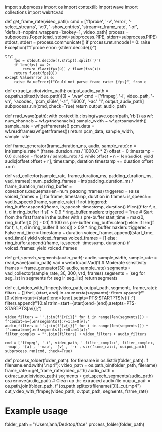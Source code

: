 import subprocess
import os
import contextlib
import wave
import collections
import webrtcvad

def get_frame_rate(video_path):
    cmd = ['ffprobe', '-v', 'error', '-select_streams', 'v:0',
           '-show_entries', 'stream=r_frame_rate', '-of', 'default=noprint_wrappers=1:nokey=1', video_path]
    process = subprocess.Popen(cmd, stdout=subprocess.PIPE, stderr=subprocess.PIPE)
    stdout, stderr = process.communicate()
    if process.returncode != 0:
        raise Exception(f"ffprobe error: {stderr.decode()}")

    try:
        fps = stdout.decode().strip().split('/')
        if len(fps) == 2:
            return float(fps[0]) / float(fps[1])
        return float(fps[0])
    except ValueError as e:
        raise ValueError(f"Could not parse frame rate: {fps}") from e

def extract_audio(video_path):
    output_audio_path = os.path.splitext(video_path)[0] + '.wav'
    cmd = ['ffmpeg', '-i', video_path, '-vn', '-acodec', 'pcm_s16le', '-ar', '16000', '-ac', '1', output_audio_path]
    subprocess.run(cmd, check=True)
    return output_audio_path

def read_wave(path):
    with contextlib.closing(wave.open(path, 'rb')) as wf:
        num_channels = wf.getnchannels()
        sample_width = wf.getsampwidth()
        sample_rate = wf.getframerate()
        pcm_data = wf.readframes(wf.getnframes())
        return pcm_data, sample_width, sample_rate

def frame_generator(frame_duration_ms, audio, sample_rate):
    n = int(sample_rate * (frame_duration_ms / 1000.0) * 2)
    offset = 0
    timestamp = 0.0
    duration = float(n) / sample_rate / 2
    while offset + n < len(audio):
        yield audio[offset:offset + n], timestamp, duration
        timestamp += duration
        offset += n

def vad_collector(sample_rate, frame_duration_ms, padding_duration_ms, vad, frames):
    num_padding_frames = int(padding_duration_ms / frame_duration_ms)
    ring_buffer = collections.deque(maxlen=num_padding_frames)
    triggered = False
    voiced_frames = []
    for frame, timestamp, duration in frames:
        is_speech = vad.is_speech(frame, sample_rate)
        if not triggered:
            ring_buffer.append((frame, is_speech, timestamp, duration))
            if len([f for f, s, t, d in ring_buffer if s]) > 0.9 * ring_buffer.maxlen:
                triggered = True
                # Start from the first frame in the buffer with a pre-buffer
                start_time = max(0, ring_buffer[0][2] - 0.1)  # 100 ms pre-buffer
                ring_buffer.clear()
        else:
            if len([f for f, s, t, d in ring_buffer if not s]) > 0.9 * ring_buffer.maxlen:
                triggered = False
                end_time = timestamp + duration
                voiced_frames.append((start_time, end_time))
                yield voiced_frames
                voiced_frames = []
            else:
                ring_buffer.append((frame, is_speech, timestamp, duration))
    if voiced_frames:
        yield voiced_frames

def get_speech_segments(audio_path):
    audio, sample_width, sample_rate = read_wave(audio_path)
    vad = webrtcvad.Vad(1)  # Moderate sensitivity
    frames = frame_generator(30, audio, sample_rate)
    segments = vad_collector(sample_rate, 30, 300, vad, frames)
    segments = [seg for seg_list in segments for seg in seg_list]
    return segments

def cut_video_with_ffmpeg(video_path, output_path, segments, frame_rate):
    filters = []
    for i, (start, end) in enumerate(segments):
        filters.append(f"[0:v]trim=start={start}:end={end},setpts=PTS-STARTPTS[v{i}];")
        filters.append(f"[0:a]atrim=start={start}:end={end},asetpts=PTS-STARTPTS[a{i}];")

    video_filters = ''.join(f"[v{i}]" for i in range(len(segments))) + f"concat=n={len(segments)}:v=1:a=0[v];"
    audio_filters = ''.join(f"[a{i}]" for i in range(len(segments))) + f"concat=n={len(segments)}:v=0:a=1[a];"
    filter_complex = "".join(filters) + video_filters + audio_filters

    cmd = ['ffmpeg', '-i', video_path, '-filter_complex', filter_complex, '-map', '[a]', '-map', '[v]', '-r', str(frame_rate), output_path]
    subprocess.run(cmd, check=True)

def process_folder(folder_path):
    for filename in os.listdir(folder_path):
        if filename.endswith(".mp4"):
            video_path = os.path.join(folder_path, filename)
            frame_rate = get_frame_rate(video_path)
            audio_path = extract_audio(video_path)
            segments = get_speech_segments(audio_path)
            os.remove(audio_path)  # Clean up the extracted audio file
            output_path = os.path.join(folder_path, f"{os.path.splitext(filename)[0]}_cut.mp4")
            cut_video_with_ffmpeg(video_path, output_path, segments, frame_rate)

# Example usage
folder_path = "/Users/anh/Desktop/face"
process_folder(folder_path)
